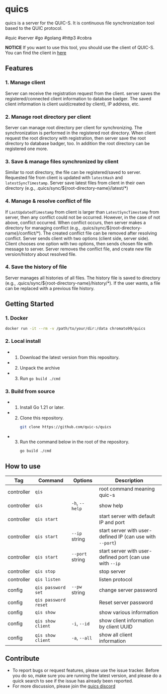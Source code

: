 # quics
quics is a server for the QUIC-S. It is continuous file synchronization tool based to the QUIC protocol.

#quic #server #go #golang #http3 #cobra

 **NOTICE**  If you want to use this tool, you should use the client of QUIC-S. You can find the client in [here](https://github.com/quic-s/quics-client.git) 

## Features
### 1. Manage client
Server can receive the registration request from the client. server saves the registered/connected client information to database badger. The saved client information is client uuid(created by client), IP address, etc.

### 2. Manage root directory per client
Server can manage root directory per client for synchronizing. The synchronization is performed in the registered root directory. When client request the root directory with registration, then server save the root directory to database badger, too. In addition the root directory can be registered one more.

### 3. Save & manage files synchronized by client
Similar to root directory, the file can be registered/saved to server. Requested file from client is updated with `latestHash` and `latestSyncTimestamp`. Server save latest files from client in their own directory (e.g., .quics/sync/${root-directory-name}/latest/*)

### 4. Manage & resolve conflict of file
If `LastUpdatedTimestamp` from client is larger than `LatestSyncTimestamp` from server, then any conflict could not be occurred. However, in the case of not above, conflict occurred.
When conflict occurs, then server makes a directory for managing conflict (e.g., .quics/sync/${root-directory-name}/conflict/*). The created conflict file can be removed after resolving conflict.
Server sends client with two options (client side, server side). Client chooses one option with two options, then sends chosen file with message to server. Server removes the conflict file, and create new file version/history about resolved file.

### 4. Save the history of file
Server manages all histories of all files. The history file is saved to directory (e.g., .quics/sync/${root-directory-name}/history/*). If the user wants, a file can be replaced with a previous file history.

## Getting Started
### 1. Docker
```Bash
docker run -it --rm -v /path/to/your/dir:/data chromato99/quics
```

### 2. Local install
- 1. Download the latest version from this repository.
- 2. Unpack the archive
- 3. Run `go build ./cmd`

### 3. Build from source
- 1. Install Go 1.21 or later.
- 2. Clone this repository.
     ```Bash
     git clone https://github.com/quic-s/quics
     ```
- 3. Run the command below in the root of the repository.
     ```Bash
     go build ./cmd
     ```

## How to use
| Tag | Command | Options | Description |
| - | - | - | - |
| controller | `qis` | | root command meaning quic-s |
| controller | `qis` | `-h`, `--help` | show help |
| controller | `qis start` | | start server with default IP and port |
| controller | `qis start` | `--ip` string | start server with user-defined IP (can use with `--port`) |
| controller | `qis start` | `--port` string | start server with user-defined port (can use with `--ip` |
| controller | `qis stop` | | stop server |
| controller | `qis listen` | | listen protocol |
| config | `qis password set` | `--pw` string | change server password |
| config | `qis password reset` | | Reset server password |
| config | `qis show` | | show various information |
| config | `qis show client` | `-i`, `--id` | show client information by client UUID
| config | `qis show client` | `-a`, `--all` | show all client information |

## Contribute
- To report bugs or request features, please use the issue tracker. Before you do so, make sure you are running the latest version, and please do a quick search to see if the issue has already been reported.
- For more discussion, please join the [quics discord](https://discord.gg/HRtY7pNZz2)
